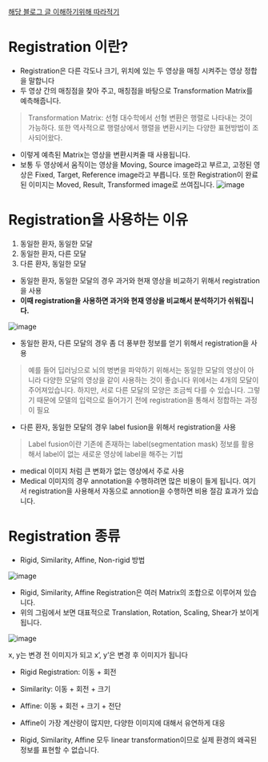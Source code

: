 [해당 블로그 글 이해하기위해 따라적기](https://pebpung.github.io/registration/2022/01/30/Registration-1.html)

# Registration 이란?
- Registration은 다른 각도나 크기, 위치에 있는 두 영상을 매칭 시켜주는 영상 정합을 말합니다
- 두 영상 간의 매칭점을 찾아 주고, 매칭점을 바탕으로 Transformation Matrix를 예측해줍니다.
> Transformation Matrix: 선형 대수학에서 선형 변환은 행렬로 나타내는 것이 가능하다. 또한 역사적으로 행렬상에서 행렬을 변환시키는 다양한 표현방법이 조사되어왔다.
- 이렇게 예측된 Matrix는 영상을 변환시켜줄 때 사용됩니다.
- 보통 두 영상에서 움직이는 영상을 Moving, Source image라고 부르고, 고정된 영상은 Fixed, Target, Reference image라고 부릅니다. 또한 Registration이 완료된 이미지는 Moved, Result, Transformed image로 쓰여집니다.
![image](https://github.com/joesiheon496/paper/assets/56191064/178dd203-9e3f-4633-be88-4316028cc4a7)

# Registration을 사용하는 이유
1. 동일한 환자, 동일한 모달
2. 동일한 환자, 다른 모달
3. 다른 환자, 동일한 모달

* 동일한 환자, 동일한 모달의 경우 과거와 현재 영상을 비교하기 위해서 registration을 사용
* **이때 registration을 사용하면 과거와 현재 영상을 비교해서 분석하기가 쉬워집니다.**

![image](https://github.com/joesiheon496/paper/assets/56191064/21096c4e-1add-4d15-a115-73c680459292)

* 동일한 환자, 다른 모달의 경우 좀 더 풍부한 정보를 얻기 위해서 registration을 사용
> 예를 들어 딥러닝으로 뇌의 병변을 파악하기 위해서는 동일한 모달의 영상이 아니라 다양한 모달의 영상을 같이 사용하는 것이 좋습니다
> 위에서는 4개의 모달이 주어져있습니다. 하지만, 서로 다른 모달의 모양은 조금씩 다를 수 있습니다. 그렇기 때문에 모델의 입력으로 들어가기 전에 registration을 통해서 정합하는 과정이 필요

* 다른 환자, 동일한 모달의 경우 label fusion을 위해서 registration을 사용
> Label fusion이란 기존에 존재하는 label(segmentation mask) 정보를 활용해서 label이 없는 새로운 영상에 label을 해주는 기법
* medical 이미지 처럼 큰 변화가 없는 영상에서 주로 사용
* Medical 이미지의 경우 annotation을 수행하려면 많은 비용이 들게 됩니다. 여기서 registration을 사용해서 자동으로 annotion을 수행하면 비용 절감 효과가 있습니다.

# Registration 종류
* Rigid, Similarity, Affine, Non-rigid 방법

![image](https://github.com/joesiheon496/paper/assets/56191064/f5a3a196-22de-4d1e-989a-28213379f15f)

* Rigid, Similarity, Affine Registration은 여러 Matrix의 조합으로 이루어져 있습니다. 
* 위의 그림에서 보면 대표적으로 Translation, Rotation, Scaling, Shear가 보이게 됩니다.

![image](https://github.com/joesiheon496/paper/assets/56191064/520d2545-d958-4eb7-84c8-1767023f78b7)


x, y는 변경 전 이미지가 되고 x’, y’은 변경 후 이미지가 됩니다

* Rigid Registration: 이동 + 회전
* Similarity: 이동 + 회전 + 크기
* Affine: 이동 + 회전 + 크기 + 전단


* Affine이 가장 계산량이 많지만, 다양한 이미지에 대해서 유연하게 대응
* Rigid, Similarity, Affine 모두 linear transformation이므로 실제 환경의 왜곡된 정보를 표현할 수 없습니다.















